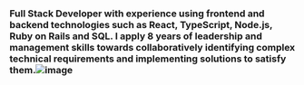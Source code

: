 ### Full Stack Developer with experience using frontend and backend technologies such as React, TypeScript, Node.js, Ruby on Rails and SQL. I apply 8 years of leadership and management skills towards collaboratively identifying complex technical requirements and implementing solutions to satisfy them.![image](https://user-images.githubusercontent.com/63019855/190928670-a49a37b5-8c64-487d-a605-8c78612f85ab.png)


<!--
**Kirch2/Kirch2** is a ✨ _special_ ✨ repository because its `README.md` (this file) appears on your GitHub profile.

Here are some ideas to get you started:

- 🔭 I’m currently working on ...
- 🌱 I’m currently learning ...
- 👯 I’m looking to collaborate on ...
- 🤔 I’m looking for help with ...
- 💬 Ask me about ...
- 📫 How to reach me: ...
- 😄 Pronouns: ...
- ⚡ Fun fact: ...
-->
